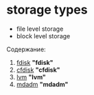 # storage types

- file level storage
- block level storage


Содержание:

1. [fdisk](disk/fdisk.md) **"fdisk"**
2. [cfdisk](disk/fdisk.md) **"cfdisk"**
3. [lvm](lvm.md) **"lvm"**
4. [mdadm](disk/mdadm.md) **"mdadm"**


